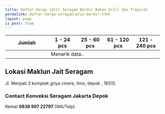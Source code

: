 ```yaml
---
title: Daftar Harga Jahit Seragam Bordir Bahan Drill dan Tropical
permalink: daftar-harga-seragam-plus-bordir.html
layout: page
is_post: true
---
```


<div class="table-responsive">
<table class="post-tab-1" id="HargaFobSeragam">
<thead>
<tr>
  <th width="28%">Jumlah</th>
  <th width="18%">1 - 24 pcs</th>
  <th width="18%">25 - 60 pcs</th>
  <th width="18%">61 - 120 pcs</th>
  <th width="18%">121 - 240 pcs</th>
</tr>
</thead>
<tbody>
  <tr>
    <td></td>
    <td class="nm" colspan="4">Menarik data..</td>
  </tr>
</tbody>
</table>
</div>

## Lokasi Maklun Jait Seragam
Jl. Merpati 3 komplek griya cinere, limo, depok , 16515.

### Contact Konveksi Seragam Jakarta Depok
Kemal **0838 907 22797** (WA/Telp)

<script type="text/javascript">
  function showInfo(data, tabletop) {
  
  $("#HargaFobSeragam tbody").html("");
  $.each( tabletop.sheets("FOBKemeja").all(), function(i, fob) {
    var cat_li = $('<tr><td><strong>' + fob.Jenis + '</strong></td>');
  cat_li.append('<td class="nm">Rp ' + fob.Kecil + ' </td><td class="nm">Rp '+ fob.Sedang +'</td><td class="nm">Rp '+ fob.Besar +'</td><td class="nm">Rp ' + fob.Jumbo +'</td></tr>');
    cat_li.appendTo("#HargaFobSeragam tbody");
  })
  }
</script>
